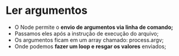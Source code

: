 # **Ler argumentos**

* O Node permite o **envio de argumentos via linha de comando;**
* Passamos eles após a instrução de execução do arquivo;
* Os argumentos ficam em um array chamado: process.argv;
* Onde podemos **fazer um loop e resgar os valores** enviados;
